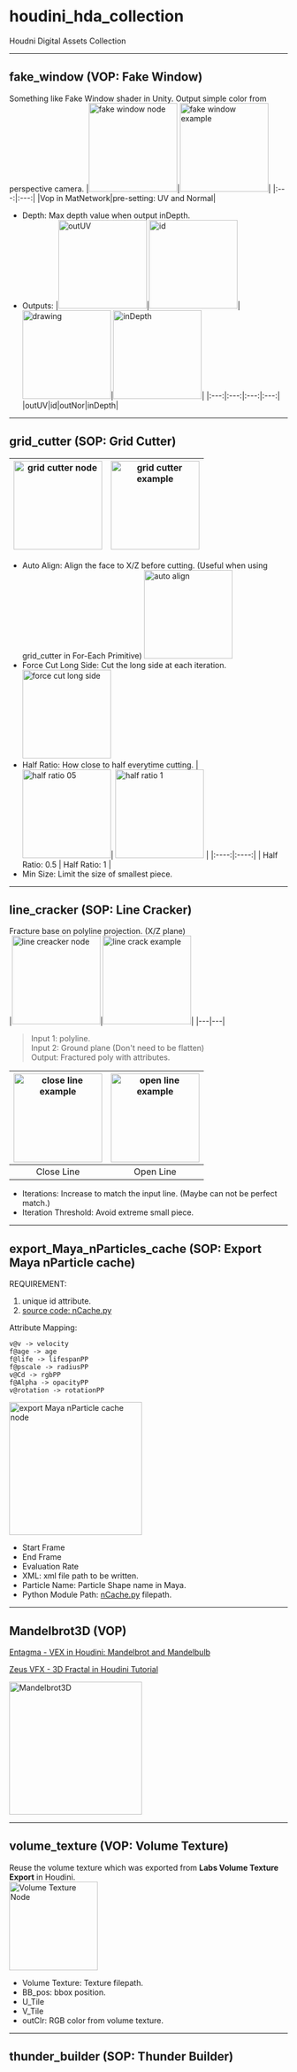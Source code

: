 # houdini_hda_collection
Houdni Digital Assets Collection

---
## fake_window (VOP: Fake Window)
Something like Fake Window shader in Unity. Output simple color from perspective camera.
|<img src="imgs/fake_window_node.png" alt="fake window node" height="160"/>|<img src="imgs/fake_window_setting.png" alt="fake window example" height="160"/>|
|:---:|:---:|
|Vop in MatNetwork|pre-setting: UV and Normal|
* Depth: Max depth value when output inDepth.
* Outputs: 
    |<img src="imgs/wall_outUV.png" alt="outUV" height="160"/>|<img src="imgs/wall_id.png" alt="id" height="160"/>|<img src="imgs/out_nor.png" alt="drawing" height="160"/>|<img src="imgs/in_depth.png" alt="inDepth" height="160"/>|
    |:---:|:---:|:---:|:---:|
    |outUV|id|outNor|inDepth|
---
## grid_cutter (SOP: Grid Cutter)
|<img src="imgs/grid_cutter_node.png" alt="grid cutter node" height="160"/>|<img src="imgs/grid_cutter.png" alt="grid cutter example" height="160"/>|
|---|---|
* Auto Align: Align the face to X/Z before cutting. 
  (Useful when using grid_cutter in For-Each Primitive)
  <img src="imgs/grid_cutter_auto.png" alt="auto align" width="160"/>
* Force Cut Long Side: Cut the long side at each iteration.  
  <img src="imgs/grid_cutter_force.png" alt="force cut long side" width="160"/>
* Half Ratio: How close to half everytime cutting.
  | <img src="imgs/grid_cutter_h05.png" alt="half ratio 05" width="160"/>|  <img src="imgs/grid_cutter_h1.png" alt="half ratio 1" width="160"/> |
  |:----:|:----:|
  | Half Ratio: 0.5 | Half Ratio: 1 |
* Min Size: Limit the size of smallest piece.
---
## line_cracker (SOP: Line Cracker)
Fracture base on polyline projection. (X/Z plane)  
|<img src="imgs/line_cracker_node.png" alt="line creacker node" height="160"/>|<img src="imgs/line_cracker_45.png" alt="line crack example" height="160"/>|
|---|---|
> Input 1: polyline.  
> Input 2: Ground plane (Don't need to be flatten)  
> Output: Fractured poly with attributes.

|<img src="imgs/line_cracker_circle.png" alt="close line example" height="160"/>|<img src="imgs/line_cracker_straight.png" alt="open line example" height="160"/>|
|:---:|:---:|
|Close Line|Open Line|
* Iterations: Increase to match the input line. (Maybe can not be perfect match.)
* Iteration Threshold: Avoid extreme small piece.
---
## export_Maya_nParticles_cache (SOP: Export Maya nParticle cache)  
REQUIREMENT:  
1. unique id attribute. 
2. [source code: nCache.py](https://github.com/chordee/mayaGeoCache)  

Attribute Mapping:  
```
v@v -> velocity
f@age -> age
f@life -> lifespanPP
f@pscale -> radiusPP
v@Cd -> rgbPP
f@Alpha -> opacityPP
v@rotation -> rotationPP
```

<img src="imgs/export_maya_nparicle_cache_node.png" alt="export Maya nParticle cache node" height="240"/>  

* Start Frame
* End Frame
* Evaluation Rate
* XML: xml file path to be written.
* Particle Name: Particle Shape name in Maya.
* Python Module Path: [nCache.py](https://github.com/chordee/mayaGeoCache/blob/master/nCache.py) filepath.
---
## Mandelbrot3D (VOP)
[Entagma - VEX in Houdini: Mandelbrot and Mandelbulb](https://vimeo.com/176911687)  

[Zeus VFX - 3D Fractal in Houdini Tutorial](https://youtu.be/-qgtQ91oItQ)  
  
<img src="imgs/mandelbrot3d.png" alt="Mandelbrot3D" height="240"/>  

---  
## volume_texture (VOP: Volume Texture)  
Reuse the volume texture which was exported from **Labs Volume Texture Export** in Houdini.  
<img src="imgs/volume_texture_node.png" alt="Volume Texture Node" height="160"/> 
* Volume Texture: Texture filepath.
* BB_pos: bbox position.
* U_Tile
* V_Tile
* outClr: RGB color from volume texture.  

---
## thunder_builder (SOP: Thunder Builder)
